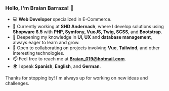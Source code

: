 ### Hello, I'm Braian Barraza! 👋

- 💻 **Web Developer** specialized in E-Commerce.
- 🚀 Currently working at **SHD Andernach**, where I develop solutions using **Shopware 6.5** with **PHP, Symfony, VueJS, Twig, SCSS**, and **Bootstrap**.
- 🌱 Deepening my knowledge in **UI, UX** and **database management**, always eager to learn and grow.
- 🤝 Open to collaborating on projects involving **Vue**, **Tailwind**, and other interesting technologies.
- 📫 Feel free to reach me at **Braian_019@hotmail.com**.
- 🌍 I speak **Spanish**, **English**, and **German**.

Thanks for stopping by! I'm always up for working on new ideas and challenges.

<!---
BraianBarraza/BraianBarraza is a ✨ special ✨ repository because its `README.md` (this file) appears on your GitHub profile.
You can click the Preview link to take a look at your changes.
--->
